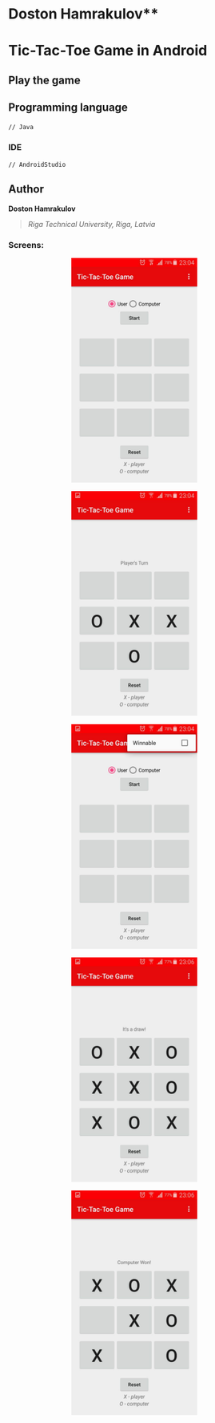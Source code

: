# Doston Hamrakulov**

# Tic-Tac-Toe Game in Android

## Play the game

## Programming language
```[java]
// Java
```

### IDE
```[androidstudio]
// AndroidStudio
```

## Author
**Doston Hamrakulov**
>*Riga Technical University, Riga, Latvia*

### Screens:

<p align="center"><img width="50%" height="50%" src="https://github.com/dostonhamrakulov/Tic-Tac-Toe-Game-in-Android/blob/master/Images/image_1.jpg" /></p>

<p align="center"><img width="50%" height="50%" src="https://github.com/dostonhamrakulov/Tic-Tac-Toe-Game-in-Android/blob/master/Images/image_2.jpg" /></p>

<p align="center"><img width="50%" height="50%" src="https://github.com/dostonhamrakulov/Tic-Tac-Toe-Game-in-Android/blob/master/Images/image_3.jpg" /></p>

<p align="center"><img width="50%" height="50%" src="https://github.com/dostonhamrakulov/Tic-Tac-Toe-Game-in-Android/blob/master/Images/image_4.jpg" /></p>

<p align="center"><img width="50%" height="50%" src="https://github.com/dostonhamrakulov/Tic-Tac-Toe-Game-in-Android/blob/master/Images/image_5.jpg" /></p>
